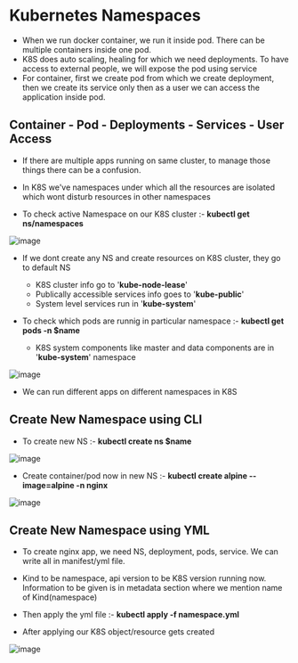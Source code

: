 # Kubernetes Namespaces

- When we run docker container, we run it inside pod. There can be multiple containers inside one pod.
- K8S does auto scaling, healing for which we need deployments. To have access to external people, we will expose the pod using service
- For container, first we create pod from which we create deployment, then we create its service only then as a user we can access the application inside pod.

Container - Pod - Deployments - Services - User Access
-
- If there are multiple apps running on same cluster, to manage those things there can be a confusion.

- In K8S we've namespaces under which all the resources are isolated which wont disturb resources in other namespaces

- To check active Namespace on our K8S cluster :- **kubectl get ns/namespaces**

![image](https://github.com/user-attachments/assets/81b0319d-ca9d-4d88-9614-48d6ee5429ec)

- If we dont create any NS and create resources on K8S cluster, they go to default NS
  - K8S cluster info go to '**kube-node-lease**'
  - Publically accessible services info goes to '**kube-public**'
  - System level services run in '**kube-system**'
 
- To check which pods are runnig in particular namespace :- **kubectl get pods -n $name**
  - K8S system components like master and data components are in '**kube-system**' namespace

![image](https://github.com/user-attachments/assets/9a9fdfce-73aa-49a6-920c-132ede285fc7)

- We can run different apps on different namespaces in K8S

Create New Namespace using CLI
-
- To create new NS :- **kubectl create ns $name**

![image](https://github.com/user-attachments/assets/9ebd785e-daf9-49a2-95d4-0a02106b8d43)

- Create container/pod now in new NS :- **kubectl create alpine --image=alpine -n nginx**

![image](https://github.com/user-attachments/assets/22950ab8-575b-4774-85de-a1bc5c4daee6)

Create New Namespace using YML
-
- To create nginx app, we need NS, deployment, pods, service. We can write all in manifest/yml file.

- Kind to be namespace, api version to be K8S version running now. Information to be given is in metadata section where we mention name of Kind(namespace)
- Then apply the yml file :- **kubectl apply -f namespace.yml**
- After applying our K8S object/resource gets created

![image](https://github.com/user-attachments/assets/ef828ba0-212f-4a15-bacd-85c3dadb2a15)
